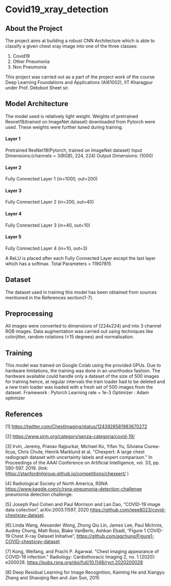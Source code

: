 # Covid19_xray_detection

## About the Project
The project aims at building a robust CNN Architecture which is able to classify a given chest xray image into one of the three classes:
1. Covid19 
2. Other Pneumonia
3. Non Pneumonia

This project was carried out as a part of the project work of the course Deep Learning Foundations and Applications (AI61002), IIT Kharagpur under Prof. Debdoot Sheet sir.

## Model Architecture
The model used is relatively light weight.
Weights of pretrained Resnet18(trained on ImageNet dataset) downloaded from Pytorch were used. These weights were further tuned during training.

#### Layer 1
  Pretrained ResNet18(Pytorch, trained on ImageNet dataset)
  Input Dimensions:(channels = 3(RGB), 224, 224)
  Output Dimensions: (1000)
#### Layer 2
  Fully Connected Layer 1 (in=1000, out=200)
#### Layer 3
  Fully Connected Layer 2 (in=200, out=40)
#### Layer 4
  Fully Connected Layer 3 (in=40, out=10)
#### Layer 5
  Fully Connected Layer 4 (in=10, out=3)

A ReLU is placed after each Fully Connected Layer except the last layer which has a softmax.
Total Parameters = 11907815

## Dataset
  The dataset used in training this model has been obtained from sources mentioned in the References section(1-7).
## Preprocessing
  All images were converted to dimensions of (224x224) and into 3 channel RGB images.
  Data augmentation was carried out using techniques like colorjitter, random rotations (<15 degrees) and normalisation.
## Training
  This model was trained on Google Colab using the provided GPUs.
  Due to hardware limitations, the training was done in an unorthodox fashion. The hardware available could handle only a       dataset of the size of 500 images for training hence, at regular intervals the train loader had to be deleted and a new       train loader was loaded with a fresh set of 500 images from the dataset.
  Framework : Pytorch
  Learning rate = 1e-3
  Optimizer : Adam optimizer

## References
[1] https://twitter.com/ChestImaging/status/1243928581983670272

[2] https://www.sirm.org/category/senza-categoria/covid-19/

[3] Irvin, Jeremy, Pranav Rajpurkar, Michael Ko, Yifan Yu, Silviana Ciurea-Ilcus, Chris Chute, Henrik
    Marklund et al. "Chexpert: A large chest radiograph dataset with uncertainty labels and expert comparison."
    In Proceedings of the AAAI Conference on Artificial Intelligence, vol. 33, pp. 590-597. 2019. (link:
    https://stanfordmlgroup.github.io/competitions/chexpert/ )
    
[4] Radiological Society of North America, RSNA https://www.kaggle.com/c/rsna-pneumonia-detection-challenge
    pneumonia detection challenge.
    
[5] Joseph Paul Cohen and Paul Morrison and Lan Dao, “COVID-19 image data collection”,
    arXiv:2003.11597, 2020 https://github.com/ieee8023/covid-chestxray-dataset.
    
[6] Linda Wang, Alexander Wong, Zhong Qiu Lin, James Lee, Paul McInnis, Audrey Chung, Matt Ross,
    Blake VanBerlo, Ashkan Ebadi, “FIgure 1 COVID-19 Chest X-ray Dataset Initiative”,
    https://github.com/agchung/Figure1-COVID-chestxray-dataset
    
[7] Kong, Weifang, and Prachi P. Agarwal. "Chest imaging appearance of COVID-19 infection."
    Radiology: Cardiothoracic Imaging 2, no. 1 (2020): e200028.
    https://pubs.rsna.org/doi/full/10.1148/ryct.2020200028
    
[8] Deep Residual Learning for Image Recognition, Kaiming He and Xiangyu Zhang and Shaoqing Ren and Jian Sun, 2015

